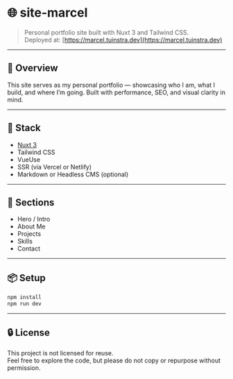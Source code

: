 # 🌐 site-marcel

> Personal portfolio site built with Nuxt 3 and Tailwind CSS.  
> Deployed at: [https://marcel.tuinstra.dev](https://marcel.tuinstra.dev)

---

## 🧠 Overview

This site serves as my personal portfolio — showcasing who I am, what I build, and where I’m going. Built with performance, SEO, and visual clarity in mind.

---

## 🚀 Stack

- [Nuxt 3](https://nuxt.com)
- Tailwind CSS
- VueUse
- SSR (via Vercel or Netlify)
- Markdown or Headless CMS (optional)

---

## 📁 Sections

- Hero / Intro
- About Me
- Projects
- Skills
- Contact

---

## 📦 Setup

```bash
npm install
npm run dev
```

---

## 🔒 License

This project is not licensed for reuse.  
Feel free to explore the code, but please do not copy or repurpose without permission.
